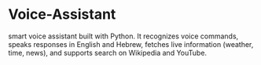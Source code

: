 # Voice-Assistant
smart voice assistant built with Python. It recognizes voice commands, speaks responses in English and Hebrew, fetches live information (weather, time, news), and supports search on Wikipedia and YouTube.
